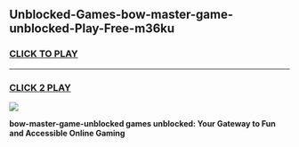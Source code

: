 
## Unblocked-Games-bow-master-game-unblocked-Play-Free-m36ku
<h3>
<a href="https://premium76.site?title=bow-master-game-unblocked&ref=21A">CLICK TO PLAY</a></h3>
<hr>

<h3>
<a href="https://premium76.site?title=bow-master-game-unblocked&ref=21A">CLICK 2 PLAY</a>
  
</h3>

<a href="https://premium76.site?title=bow-master-game-unblocked&ref=21A"><img src="https://clearcache.store/games.png"></a>


**bow-master-game-unblocked games unblocked: Your Gateway to Fun and Accessible Online Gaming**
